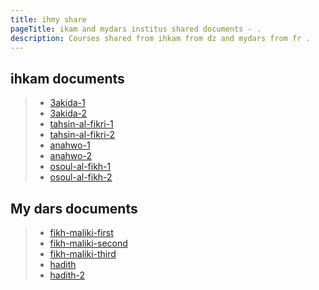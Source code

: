```yaml
---
title: ihmy share
pageTitle: ikam and mydars institus shared documents - .
description: Courses shared from ihkam from dz and mydars from fr .
---
```


## ihkam documents 

> * [3akida-1](./docs/3akida )
> * [3akida-2](./docs/3akida-2 )
> * [tahsin-al-fikri-1](./docs/tahsin-al-fikri )
> * [tahsin-al-fikri-2](./docs/tahsin-al-fikri-2 )
> * [anahwo-1](./docs/anahwo )
> * [anahwo-2](./docs/anahwo-2 )
> * [osoul-al-fikh-1](./docs/osoul-al-fikh )
> * [osoul-al-fikh-2](./docs/osoul-al-fikh-2 )

## My dars documents
>
> * [fikh-maliki-first](./docs/fikh-maliki-first "fikh-maliki-first")
> * [fikh-maliki-second](./docs/fikh-maliki-second "fikh-maliki-second")
> * [fikh-maliki-third](./docs/fikh-maliki-third "fikh-maliki-third")
> * [hadith](./docs/hadith "hadith")
> * [hadith-2](./docs/hadith-2 "hadith-2")

